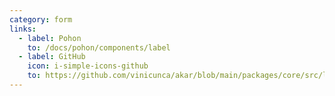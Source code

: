 ```yaml
---
category: form
links:
  - label: Pohon
    to: /docs/pohon/components/label
  - label: GitHub
    icon: i-simple-icons-github
    to: https://github.com/vinicunca/akar/blob/main/packages/core/src/label/index.ts
---
```


